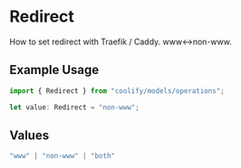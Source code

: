 # Redirect

How to set redirect with Traefik / Caddy. www<->non-www.

## Example Usage

```typescript
import { Redirect } from "coolify/models/operations";

let value: Redirect = "non-www";
```

## Values

```typescript
"www" | "non-www" | "both"
```
